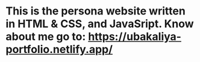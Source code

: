 # This is the persona website written in HTML & CSS, and JavaSript. Know about me go to: https://ubakaliya-portfolio.netlify.app/
